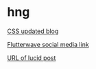 # hng

[CSS updated blog](https://lucid.blog/jandedmalo/home)

[Flutterwave social media link](https://twitter.com/shysef/status/1164861430421741568?s=20)

[URL of lucid post](https://lucid.blog/jandedmalo/post/1566454918)

